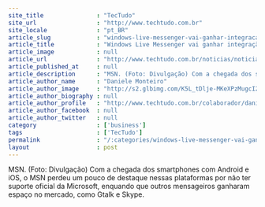 ```yaml
---
site_title               : "TecTudo"
site_url                 : "http://www.techtudo.com.br"
site_locale              : "pt_BR"
article_slug             : "windows-live-messenger-vai-ganhar-integracao-total-com-o-windows-phone-7"
article_title            : "Windows Live Messenger vai ganhar integração total com o Windows Phone 7"
article_image            : null
article_url              : "http://www.techtudo.com.br/noticias/noticia/2011/05/windows-live-messenger-vai-ganhar-integracao-total-com-o-windows-phone-7.html"
article_published_at     : null
article_description      : "MSN. (Foto: Divulgação) Com a chegada dos smartphones com Android e iOS, o MSN perdeu um pouco de destaque nessas plataformas por não ter suporte oficial da Microsoft, enquando que outros mensageiros ganharam espaço no mercado, como Gtalk e Skype."
article_author_name      : "Daniele Monteiro"
article_author_image     : "http://s2.glbimg.com/K5L_tDlje-MKeXPzMugcI2PRZt8=/30x30/s2.glbimg.com/KGQSvRJOGyYNmHCFqd5-7toXX_4=/140x140/s.glbimg.com/po/tt2/f/original/2013/11/12/daniele-monteiro.jpg"
article_author_biography : null
article_author_profile   : "http://www.techtudo.com.br/colaborador/daniele-monteiro.html"
article_author_facebook  : null
article_author_twitter   : null
category                 : ['business']
tags                     : ['TecTudo']
permalink                : "/:categories/windows-live-messenger-vai-ganhar-integracao-total-com-o-windows-phone-7/"
layout                   : post
---
```


MSN. (Foto: Divulgação) Com a chegada dos smartphones com Android e iOS, o MSN perdeu um pouco de destaque nessas plataformas por não ter suporte oficial da Microsoft, enquando que outros mensageiros ganharam espaço no mercado, como Gtalk e Skype.
